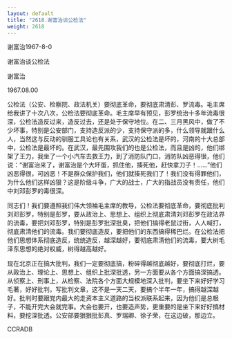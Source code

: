 ```yaml
---
layout: default
title: "2618.谢富治谈公检法"
weight: 2618
---
```


谢富治1967-8-0

谢富治谈公检法

谢富治

1967.08.00

公检法（公安、检察院、政法机关）要彻底革命，要彻底肃清彭、罗流毒。毛主席给我讲了十次八次，公检法要彻底革命。毛主席早有预见，彭罗统治十多年流毒很深，公检法造反过来，造反过去，还是处于保守地位。在二、三月黑风中，做了不少坏事，特别是公安部门，支持造反派的少，支持保守派的多，什么领导就跟什么人，当然这与反动的驯服工具论也有关系，武汉的公检法是坏的，河南的十大总部中，公检法是最坏的。在武汉，最先围攻我们的也是公检法，而且是凶的，他们绑架了王力，我坐了一个小汽车去救王力，到了消防队门口，消防队凶恶得很，他们说：“谢富治来了，谢富治是个大坏蛋，抓住他，揍死他，赶快拿刀子！……”他们凶恶得很，可凶恶！不是群众保护我们，他们就揍死我们了！我们没有得罪他们，为什么他们这样凶狠？这是阶级斗争，广大的战士，广大的指战员没有责任，他们中刘邓彭罗的毒很深。

同志们！我们要遵照我们伟大领袖毛主席的教导，公检法要彻底革命，要彻底批判刘邓彭罗，特别是彭罗，要从政治上、思想上、组织上彻底肃清刘邓彭罗在政法界的流毒，要把刘邓彭罗，特别是彭罗批深批臭，把他们搞得老鼠过街，人人喊打，彻底肃清他们的流毒。我们要彻底造反，要把他们的东西搞得稀巴烂。在公检法把他们思想体系彻底造反，统统造反，越深越好，要彻底肃清他们的流毒，要大树毛泽东思想的绝对权威，树得越高越好。

现在北京正在搞大批判，我们一定要彻底搞，粉碎得越彻底越好，要彻底打烂，要从政治上、理论上、思想上、组织上批深批透，另一方面要从各个方面搞深搞透。从侦察上、刑事上，从检察、法院各个方面大规模地深入批判，要坐下来好好学习毛著，好好批判，写批判文章，这不是一天二天，要搞个半年一年，搞得越深越好。批判时要跟党内最大的走资本主义道路的当权派联系起来，因为他们是总根子，不能开完大会就完事。大会也要开，也要造声势，更重要的是坐下来好好搞材料，要挖深批透。公安部要狠狠批彭真、罗瑞卿、徐子荣，在这边破，那边立。

CCRADB

